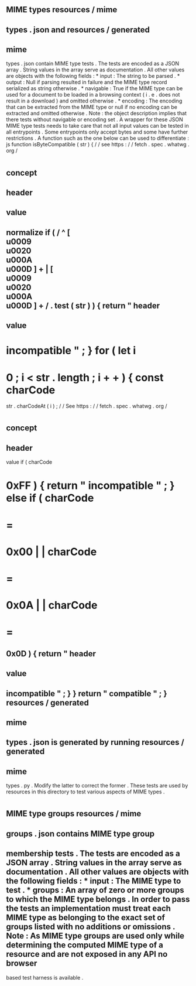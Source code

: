 #
#
MIME
types
resources
/
mime
-
types
.
json
and
resources
/
generated
-
mime
-
types
.
json
contain
MIME
type
tests
.
The
tests
are
encoded
as
a
JSON
array
.
String
values
in
the
array
serve
as
documentation
.
All
other
values
are
objects
with
the
following
fields
:
*
input
:
The
string
to
be
parsed
.
*
output
:
Null
if
parsing
resulted
in
failure
and
the
MIME
type
record
serialized
as
string
otherwise
.
*
navigable
:
True
if
the
MIME
type
can
be
used
for
a
document
to
be
loaded
in
a
browsing
context
(
i
.
e
.
does
not
result
in
a
download
)
and
omitted
otherwise
.
*
encoding
:
The
encoding
that
can
be
extracted
from
the
MIME
type
or
null
if
no
encoding
can
be
extracted
and
omitted
otherwise
.
Note
:
the
object
description
implies
that
there
tests
without
navigable
or
encoding
set
.
A
wrapper
for
these
JSON
MIME
type
tests
needs
to
take
care
that
not
all
input
values
can
be
tested
in
all
entrypoints
.
Some
entrypoints
only
accept
bytes
and
some
have
further
restrictions
.
A
function
such
as
the
one
below
can
be
used
to
differentiate
:
js
function
isByteCompatible
(
str
)
{
/
/
see
https
:
/
/
fetch
.
spec
.
whatwg
.
org
/
#
concept
-
header
-
value
-
normalize
if
(
/
^
[
\
u0009
\
u0020
\
u000A
\
u000D
]
+
|
[
\
u0009
\
u0020
\
u000A
\
u000D
]
+
/
.
test
(
str
)
)
{
return
"
header
-
value
-
incompatible
"
;
}
for
(
let
i
=
0
;
i
<
str
.
length
;
i
+
+
)
{
const
charCode
=
str
.
charCodeAt
(
i
)
;
/
/
See
https
:
/
/
fetch
.
spec
.
whatwg
.
org
/
#
concept
-
header
-
value
if
(
charCode
>
0xFF
)
{
return
"
incompatible
"
;
}
else
if
(
charCode
=
=
=
0x00
|
|
charCode
=
=
=
0x0A
|
|
charCode
=
=
=
0x0D
)
{
return
"
header
-
value
-
incompatible
"
;
}
}
return
"
compatible
"
;
}
resources
/
generated
-
mime
-
types
.
json
is
generated
by
running
resources
/
generated
-
mime
-
types
.
py
.
Modify
the
latter
to
correct
the
former
.
These
tests
are
used
by
resources
in
this
directory
to
test
various
aspects
of
MIME
types
.
#
#
MIME
type
groups
resources
/
mime
-
groups
.
json
contains
MIME
type
group
-
membership
tests
.
The
tests
are
encoded
as
a
JSON
array
.
String
values
in
the
array
serve
as
documentation
.
All
other
values
are
objects
with
the
following
fields
:
*
input
:
The
MIME
type
to
test
.
*
groups
:
An
array
of
zero
or
more
groups
to
which
the
MIME
type
belongs
.
In
order
to
pass
the
tests
an
implementation
must
treat
each
MIME
type
as
belonging
to
the
exact
set
of
groups
listed
with
no
additions
or
omissions
.
Note
:
As
MIME
type
groups
are
used
only
while
determining
the
computed
MIME
type
of
a
resource
and
are
not
exposed
in
any
API
no
browser
-
based
test
harness
is
available
.
